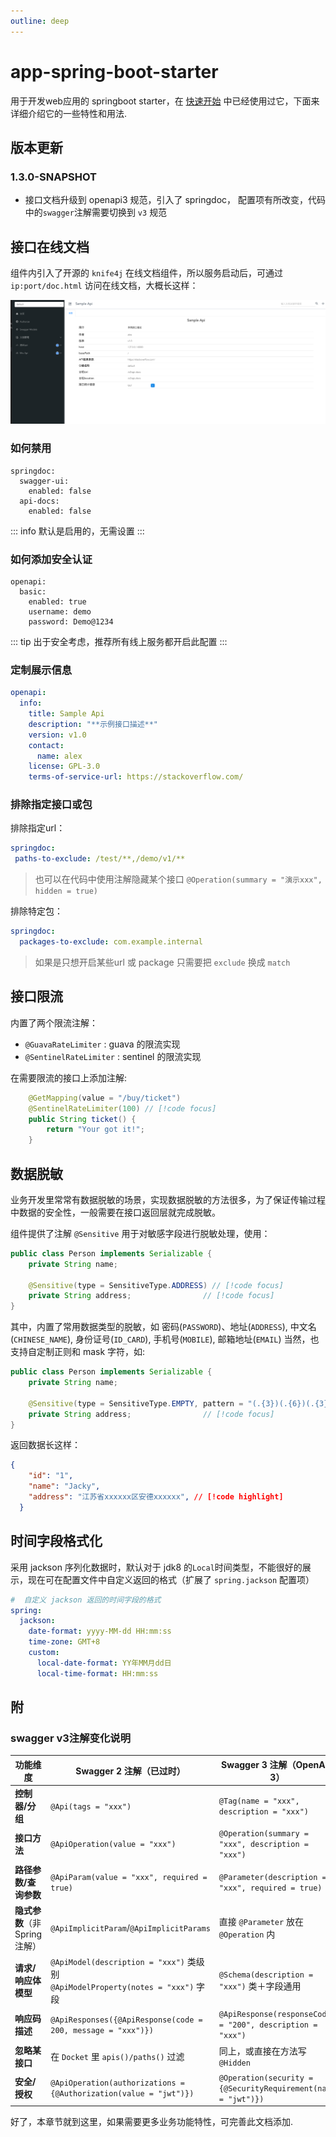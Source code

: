 ```yaml
---
outline: deep
---
```


# app-spring-boot-starter

用于开发web应用的 springboot starter，在 [快速开始](../quickstart) 中已经使用过它，下面来详细介绍它的一些特性和用法.

## 版本更新

### 1.3.0-SNAPSHOT

- 接口文档升级到 openapi3 规范，引入了 springdoc， 配置项有所改变，代码中的`swagger`注解需要切换到 `v3` 规范

## 接口在线文档

组件内引入了开源的 `knife4j` 在线文档组件，所以服务启动后，可通过 `ip:port/doc.html` 访问在线文档，大概长这样：

![在线文档截图](/images/api_doc.png)

### 如何禁用

```yaml{3,5}
springdoc:
  swagger-ui:
    enabled: false
  api-docs:
    enabled: false
```
::: info
默认是启用的，无需设置
:::

### 如何添加安全认证

```yaml{3-5}
openapi:
  basic:
    enabled: true
    username: demo
    password: Demo@1234
```

::: tip
出于安全考虑，推荐所有线上服务都开启此配置
:::

### 定制展示信息

```yaml
openapi:
  info:
    title: Sample Api
    description: "**示例接口描述**"
    version: v1.0
    contact:
      name: alex
    license: GPL-3.0
    terms-of-service-url: https://stackoverflow.com/
```

 ### 排除指定接口或包

排除指定url：

 ```yaml
springdoc:
  paths-to-exclude: /test/**,/demo/v1/**
 ```
> 也可以在代码中使用注解隐藏某个接口 `@Operation(summary = "演示xxx", hidden = true)`

排除特定包：
```yaml
springdoc:
  packages-to-exclude: com.example.internal
```

> 如果是只想开启某些url 或 package 只需要把 `exclude` 换成 `match`


## 接口限流

内置了两个限流注解：
- `@GuavaRateLimiter` : guava 的限流实现
- `@SentinelRateLimiter` : sentinel 的限流实现

在需要限流的接口上添加注解:

```java
    @GetMapping(value = "/buy/ticket")
    @SentinelRateLimiter(100) // [!code focus]
    public String ticket() {
        return "Your got it!";
    }
```

## 数据脱敏

业务开发里常常有数据脱敏的场景，实现数据脱敏的方法很多，为了保证传输过程中数据的安全性，一般需要在接口返回层就完成脱敏。

组件提供了注解 `@Sensitive` 用于对敏感字段进行脱敏处理，使用：

```java
public class Person implements Serializable {
    private String name;

    @Sensitive(type = SensitiveType.ADDRESS) // [!code focus]
    private String address;                // [!code focus]  
}
```

其中，内置了常用数据类型的脱敏，如 密码(`PASSWORD`)、地址(`ADDRESS`), 中文名(`CHINESE_NAME`), 身份证号(`ID_CARD`), 手机号(`MOBILE`), 邮箱地址(`EMAIL`)
当然，也支持自定制正则和 mask 字符，如:

```java
public class Person implements Serializable {
    private String name;

    @Sensitive(type = SensitiveType.EMPTY, pattern = "(.{3})(.{6})(.{3})(.+)", group = {2, 4}, mask = "x") // [!code focus]
    private String address;                // [!code focus]  
}
```
返回数据长这样：

```json
{
    "id": "1",
    "name": "Jacky",
    "address": "江苏省xxxxxx区安德xxxxxx", // [!code highlight]
  }
```
## 时间字段格式化

采用 jackson 序列化数据时，默认对于 jdk8 的`Local`时间类型，不能很好的展示，现在可在配置文件中自定义返回的格式（扩展了  `spring.jackson` 配置项）

```yaml
#  自定义 jackson 返回的时间字段的格式
spring:
  jackson:
    date-format: yyyy-MM-dd HH:mm:ss
    time-zone: GMT+8
    custom:
      local-date-format: YY年MM月dd日
      local-time-format: HH:mm:ss
```

## 附

### swagger v3注解变化说明

| 功能维度                  | Swagger 2 注解（已过时）                                                             | Swagger 3 注解（OpenAPI 3）                                       | 迁移备注                                              |
| --------------------- | -------------------------------------------------------------------------- | ----------------------------------------------------------- | ------------------------------------------------- |
| **控制器/分组**            | `@Api(tags = "xxx")`                                                          | `@Tag(name = "xxx", description = "xxx")`                     | 可重复打标签；一个控制器支持多个 `@Tag`                           |
| **接口方法**              | `@ApiOperation(value = "xxx")`                                                | `@Operation(summary = "xxx", description = "xxx")`            | 新加 `operationId`、`deprecated`、`security` 等属性      |
| **路径参数/查询参数**         | `@ApiParam(value = "xxx", required = true)`                                   | `@Parameter(description = "xxx", required = true)`            | 包路径也换了：`io.swagger.v3.oas.annotations.*`          |
| **隐式参数**（非 Spring 注解） | `@ApiImplicitParam`/`@ApiImplicitParams`                                      | 直接 `@Parameter` 放在 `@Operation` 内                             | 3.0 不再区分“隐式”                                      |
| **请求/响应体模型**          | `@ApiModel(description = "xxx")` 类级别<br>`@ApiModelProperty(notes = "xxx")` 字段 | `@Schema(description = "xxx")` 类＋字段通用                         | 一个注解搞定，支持 `example`、`requiredMode`、`accessMode` 等 |
| **响应码描述**             | `@ApiResponses({@ApiResponse(code = 200, message = "xxx")})`                  | `@ApiResponse(responseCode = "200", description = "xxx")`     | 字段名从 `code→responseCode`，`message→description`    |
| **忽略某接口**             | 在 `Docket` 里 `apis()/paths()` 过滤                                              | 同上，或直接在方法写 `@Hidden`                                          | 更细粒度                                              |
| **安全/授权**             | `@ApiOperation(authorizations = {@Authorization(value = "jwt")})`             | `@Operation(security = {@SecurityRequirement(name = "jwt")})` | 先通过 `OpenAPI` Bean 声明 SecurityScheme，再引用          |


好了，本章节就到这里，如果需要更多业务功能特性，可完善此文档添加.

